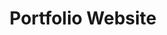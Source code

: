 ---
github_link: 'https://github.com/ADSmith-0/personal-website'
live_link: '#'
title: 'Portfolio Website'
cover_image: '/images/projects/image2.jpg'
tags: ['Android', 'Java', 'SQL', 'WAMP']
status: 'In Progress'
live: 'No'
excerpt: 'The portfolio website that you are currently on'
order: 6
---